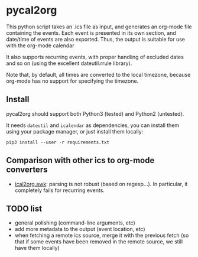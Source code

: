 # pycal2org

This python script takes an .ics file as input, and generates an org-mode file
containing the events.  Each event is presented in its own section, and date/time
of events are also exported.  Thus, the output is suitable for use with the
org-mode calendar

It also supports recurring events, with proper handling of excluded dates and
so on (using the excellent dateutil.rrule library).

Note that, by default, all times are converted to the local timezone, because
org-mode has no support for specifying the timezone.

## Install

pycal2org should support both Python3 (tested) and Python2 (untested).

It needs `dateutil` and `icalendar` as dependencies, you can install them using your
package manager, or just install them locally:

    pip3 install --user -r requirements.txt

## Comparison with other ics to org-mode converters

- [ical2org.awk](http://orgmode.org/worg/code/awk/ical2org.awk): parsing is not
  robust (based on regexp...).  In particular, it completely fails for recurring
  events.

## TODO list

- general polishing (command-line arguments, etc)
- add more metadata to the output (event location, etc)
- when fetching a remote ics source, merge it with the previous fetch
  (so that if some events have been removed in the remote source, we
  still have them locally)

